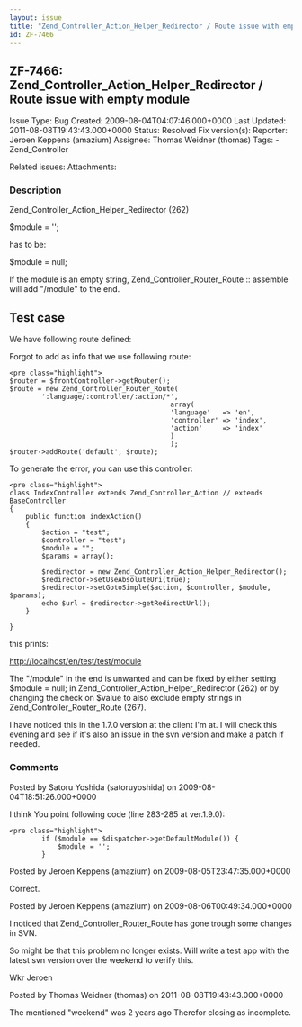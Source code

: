 ```yaml
---
layout: issue
title: "Zend_Controller_Action_Helper_Redirector / Route issue with empty module"
id: ZF-7466
---
```


ZF-7466: Zend\_Controller\_Action\_Helper\_Redirector / Route issue with empty module
-------------------------------------------------------------------------------------

 Issue Type: Bug Created: 2009-08-04T04:07:46.000+0000 Last Updated: 2011-08-08T19:43:43.000+0000 Status: Resolved Fix version(s): 
 Reporter:  Jeroen Keppens (amazium)  Assignee:  Thomas Weidner (thomas)  Tags: - Zend\_Controller
 
 Related issues: 
 Attachments: 
### Description

Zend\_Controller\_Action\_Helper\_Redirector (262)

$module = '';

has to be:

$module = null;

If the module is an empty string, Zend\_Controller\_Router\_Route :: assemble will add "/module" to the end.

Test case
---------

We have following route defined:

Forgot to add as info that we use following route:

 
    <pre class="highlight">
    $router = $frontController->getRouter();
    $route = new Zend_Controller_Router_Route(
            ':language/:controller/:action/*',
                                            array(
                                            'language'   => 'en',
                                            'controller' => 'index',
                                            'action'     => 'index'
                                            )
                                            );
    $router->addRoute('default', $route);


To generate the error, you can use this controller:

 
    <pre class="highlight">
    class IndexController extends Zend_Controller_Action // extends BaseController
    {
        public function indexAction()
        {
            $action = "test";
            $controller = "test";
            $module = "";
            $params = array();
    
            $redirector = new Zend_Controller_Action_Helper_Redirector();
            $redirector->setUseAbsoluteUri(true);
            $redirector->setGotoSimple($action, $controller, $module, $params);
            echo $url = $redirector->getRedirectUrl();
        }
    
    }


this prints:

<http://localhost/en/test/test/module>

The "/module" in the end is unwanted and can be fixed by either setting $module = null; in Zend\_Controller\_Action\_Helper\_Redirector (262) or by changing the check on $value to also exclude empty strings in Zend\_Controller\_Router\_Route (267).

I have noticed this in the 1.7.0 version at the client I'm at. I will check this evening and see if it's also an issue in the svn version and make a patch if needed.

 

 

### Comments

Posted by Satoru Yoshida (satoruyoshida) on 2009-08-04T18:51:26.000+0000

I think You point following code (line 283-285 at ver.1.9.0):

 
    <pre class="highlight">
            if ($module == $dispatcher->getDefaultModule()) {
                $module = '';
            }


 

 

Posted by Jeroen Keppens (amazium) on 2009-08-05T23:47:35.000+0000

Correct.

 

 

Posted by Jeroen Keppens (amazium) on 2009-08-06T00:49:34.000+0000

I noticed that Zend\_Controller\_Router\_Route has gone trough some changes in SVN.

So might be that this problem no longer exists. Will write a test app with the latest svn version over the weekend to verify this.

Wkr Jeroen

 

 

Posted by Thomas Weidner (thomas) on 2011-08-08T19:43:43.000+0000

The mentioned "weekend" was 2 years ago Therefor closing as incomplete.

 

 